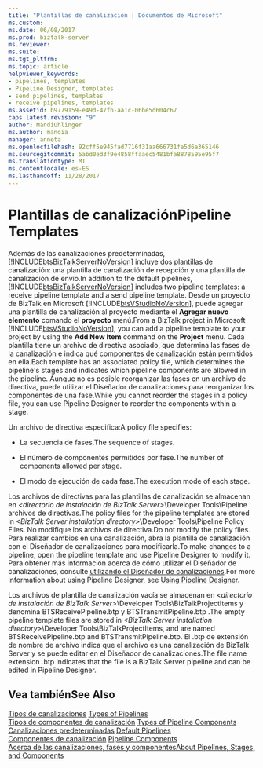 ```yaml
---
title: "Plantillas de canalización | Documentos de Microsoft"
ms.custom: 
ms.date: 06/08/2017
ms.prod: biztalk-server
ms.reviewer: 
ms.suite: 
ms.tgt_pltfrm: 
ms.topic: article
helpviewer_keywords:
- pipelines, templates
- Pipeline Designer, templates
- send pipelines, templates
- receive pipelines, templates
ms.assetid: b9779159-e49d-47fb-aa1c-06be5d604c67
caps.latest.revision: "9"
author: MandiOhlinger
ms.author: mandia
manager: anneta
ms.openlocfilehash: 92cff5e945fad7716f31aa666731fe5d6a365146
ms.sourcegitcommit: 5abd0ed3f9e4858ffaaec5481bfa8878595e95f7
ms.translationtype: MT
ms.contentlocale: es-ES
ms.lasthandoff: 11/28/2017
---
```

# <a name="pipeline-templates"></a><span data-ttu-id="5b031-102">Plantillas de canalización</span><span class="sxs-lookup"><span data-stu-id="5b031-102">Pipeline Templates</span></span>
<span data-ttu-id="5b031-103">Además de las canalizaciones predeterminadas, [!INCLUDE[btsBizTalkServerNoVersion](../includes/btsbiztalkservernoversion-md.md)] incluye dos plantillas de canalización: una plantilla de canalización de recepción y una plantilla de canalización de envío.</span><span class="sxs-lookup"><span data-stu-id="5b031-103">In addition to the default pipelines, [!INCLUDE[btsBizTalkServerNoVersion](../includes/btsbiztalkservernoversion-md.md)] includes two pipeline templates: a receive pipeline template and a send pipeline template.</span></span> <span data-ttu-id="5b031-104">Desde un proyecto de BizTalk en Microsoft [!INCLUDE[btsVStudioNoVersion](../includes/btsvstudionoversion-md.md)], puede agregar una plantilla de canalización al proyecto mediante el **Agregar nuevo elemento** comando el **proyecto** menú.</span><span class="sxs-lookup"><span data-stu-id="5b031-104">From a BizTalk project in Microsoft [!INCLUDE[btsVStudioNoVersion](../includes/btsvstudionoversion-md.md)], you can add a pipeline template to your project by using the **Add New Item** command on the **Project** menu.</span></span> <span data-ttu-id="5b031-105">Cada plantilla tiene un archivo de directiva asociado, que determina las fases de la canalización e indica qué componentes de canalización están permitidos en ella.</span><span class="sxs-lookup"><span data-stu-id="5b031-105">Each template has an associated policy file, which determines the pipeline's stages and indicates which pipeline components are allowed in the pipeline.</span></span> <span data-ttu-id="5b031-106">Aunque no es posible reorganizar las fases en un archivo de directiva, puede utilizar el Diseñador de canalizaciones para reorganizar los componentes de una fase.</span><span class="sxs-lookup"><span data-stu-id="5b031-106">While you cannot reorder the stages in a policy file, you can use Pipeline Designer to reorder the components within a stage.</span></span>  
  
 <span data-ttu-id="5b031-107">Un archivo de directiva especifica:</span><span class="sxs-lookup"><span data-stu-id="5b031-107">A policy file specifies:</span></span>  
  
-   <span data-ttu-id="5b031-108">La secuencia de fases.</span><span class="sxs-lookup"><span data-stu-id="5b031-108">The sequence of stages.</span></span>  
  
-   <span data-ttu-id="5b031-109">El número de componentes permitidos por fase.</span><span class="sxs-lookup"><span data-stu-id="5b031-109">The number of components allowed per stage.</span></span>  
  
-   <span data-ttu-id="5b031-110">El modo de ejecución de cada fase.</span><span class="sxs-lookup"><span data-stu-id="5b031-110">The execution mode of each stage.</span></span>  
  
 <span data-ttu-id="5b031-111">Los archivos de directivas para las plantillas de canalización se almacenan en  *\<directorio de instalación de BizTalk Server\>*\Developer Tools\Pipeline archivos de directivas.</span><span class="sxs-lookup"><span data-stu-id="5b031-111">The policy files for the pipeline templates are stored in *\<BizTalk Server installation directory\>*\Developer Tools\Pipeline Policy Files.</span></span> <span data-ttu-id="5b031-112">No modifique los archivos de directiva.</span><span class="sxs-lookup"><span data-stu-id="5b031-112">Do not modify the policy files.</span></span> <span data-ttu-id="5b031-113">Para realizar cambios en una canalización, abra la plantilla de canalización con el Diseñador de canalizaciones para modificarla.</span><span class="sxs-lookup"><span data-stu-id="5b031-113">To make changes to a pipeline, open the pipeline template and use Pipeline Designer to modify it.</span></span> <span data-ttu-id="5b031-114">Para obtener más información acerca de cómo utilizar el Diseñador de canalizaciones, consulte [utilizando el Diseñador de canalizaciones](../core/using-pipeline-designer.md).</span><span class="sxs-lookup"><span data-stu-id="5b031-114">For more information about using Pipeline Designer, see [Using Pipeline Designer](../core/using-pipeline-designer.md).</span></span>  
  
 <span data-ttu-id="5b031-115">Los archivos de plantilla de canalización vacía se almacenan en  *\<directorio de instalación de BizTalk Server\>*\Developer Tools\BizTalkProjectItems y denomina BTSReceivePipeline.btp y BTSTransmitPipeline.btp .</span><span class="sxs-lookup"><span data-stu-id="5b031-115">The empty pipeline template files are stored in *\<BizTalk Server installation directory\>*\Developer Tools\BizTalkProjectItems, and are named BTSReceivePipeline.btp and BTSTransmitPipeline.btp.</span></span> <span data-ttu-id="5b031-116">El .btp de extensión de nombre de archivo indica que el archivo es una canalización de BizTalk Server y se puede editar en el Diseñador de canalizaciones.</span><span class="sxs-lookup"><span data-stu-id="5b031-116">The file name extension .btp indicates that the file is a BizTalk Server pipeline and can be edited in Pipeline Designer.</span></span>  
  
## <a name="see-also"></a><span data-ttu-id="5b031-117">Vea también</span><span class="sxs-lookup"><span data-stu-id="5b031-117">See Also</span></span>  
 <span data-ttu-id="5b031-118">[Tipos de canalizaciones](../core/types-of-pipelines.md) </span><span class="sxs-lookup"><span data-stu-id="5b031-118">[Types of Pipelines](../core/types-of-pipelines.md) </span></span>  
 <span data-ttu-id="5b031-119">[Tipos de componentes de canalización](../core/types-of-pipeline-components.md) </span><span class="sxs-lookup"><span data-stu-id="5b031-119">[Types of Pipeline Components](../core/types-of-pipeline-components.md) </span></span>  
 <span data-ttu-id="5b031-120">[Canalizaciones predeterminadas](../core/default-pipelines.md) </span><span class="sxs-lookup"><span data-stu-id="5b031-120">[Default Pipelines](../core/default-pipelines.md) </span></span>  
 <span data-ttu-id="5b031-121">[Componentes de canalización](../core/pipeline-components.md) </span><span class="sxs-lookup"><span data-stu-id="5b031-121">[Pipeline Components](../core/pipeline-components.md) </span></span>  
 [<span data-ttu-id="5b031-122">Acerca de las canalizaciones, fases y componentes</span><span class="sxs-lookup"><span data-stu-id="5b031-122">About Pipelines, Stages, and Components</span></span>](../core/about-pipelines-stages-and-components.md)